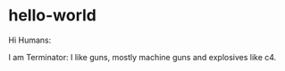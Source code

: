 # hello-world

Hi Humans:

I am Terminator: I like guns, mostly machine guns and explosives like c4.
